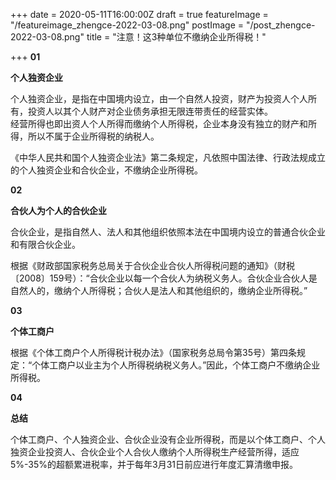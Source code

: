 +++
date = 2020-05-11T16:00:00Z
draft = true
featureImage = "/featureimage_zhengce-2022-03-08.png"
postImage = "/post_zhengce-2022-03-08.png"
title = "注意！这3种单位不缴纳企业所得税！"

+++
**01**

**个人独资企业**

个人独资企业，是指在中国境内设立，由一个自然人投资，财产为投资人个人所有，投资人以其个人财产对企业债务承担无限连带责任的经营实体。  
经营所得也即出资人个人所得而缴纳个人所得税，企业本身没有独立的财产和所得，所以不属于企业所得税的纳税人。

《中华人民共和国个人独资企业法》第二条规定，凡依照中国法律、行政法规成立的个人独资企业和合伙企业，不缴纳企业所得税。

**02**

**合伙人为个人的合伙企业**

合伙企业，是指自然人、法人和其他组织依照本法在中国境内设立的普通合伙企业和有限合伙企业。

根据《财政部国家税务总局关于合伙企业合伙人所得税问题的通知》（财税〔2008〕159号）：“合伙企业以每一个合伙人为纳税义务人。合伙企业合伙人是自然人的，缴纳个人所得税；合伙人是法人和其他组织的，缴纳企业所得税。”

**03**

**个体工商户**

根据《个体工商户个人所得税计税办法》（国家税务总局令第35号）第四条规定：“个体工商户以业主为个人所得税纳税义务人。”因此，个体工商户不缴纳企业所得税。

**04**

**总结**

个体工商户、个人独资企业、合伙企业没有企业所得税，而是以个体工商户、个人独资企业投资人、合伙企业个人合伙人缴纳个人所得税生产经营所得，适应5%-35%的超额累进税率，并于每年3月31日前应进行年度汇算清缴申报。